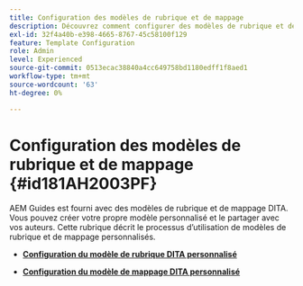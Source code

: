```yaml
---
title: Configuration des modèles de rubrique et de mappage
description: Découvrez comment configurer des modèles de rubrique et de mappage
exl-id: 32f4a40b-e398-4665-8767-45c58100f129
feature: Template Configuration
role: Admin
level: Experienced
source-git-commit: 0513ecac38840a4cc649758bd1180edff1f8aed1
workflow-type: tm+mt
source-wordcount: '63'
ht-degree: 0%

---
```


# Configuration des modèles de rubrique et de mappage {#id181AH2003PF}

AEM Guides est fourni avec des modèles de rubrique et de mappage DITA. Vous pouvez créer votre propre modèle personnalisé et le partager avec vos auteurs. Cette rubrique décrit le processus d’utilisation de modèles de rubrique et de mappage personnalisés.

- **[Configuration du modèle de rubrique DITA personnalisé](conf-template-tags-custom-dita-topic-template.md)**

- **[Configuration du modèle de mappage DITA personnalisé](conf-template-tags-custom-dita-map-templates.md)**
